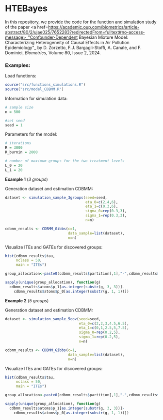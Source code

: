 # HTEBayes

In this repository, we provide the code for the function and simulation study of the paper <a href=https://academic.oup.com/biometrics/article-abstract/80/2/ujae025/7652283?redirectedFrom=fulltext#no-access-message>_"Confounder-Dependent Bayesian Mixture Model: Characterizing Heterogeneity of Causal Effects in Air Pollution Epidemiology"_ </a> by D. Zorzetto, F.J. Bargagli-Stoffi, A. Canale, and F. Dominici, _Biometrics_, Volume 80, Issue 2, 2024. 

### Examples:

Load functions:
```R
source("src/functions_simulations.R")
source("src/model_CDBMM.R")
```
Information for simulation data:
```R
# sample size
n = 500

#set seed
seed = 1
```
Parameters for the model:
```R
# iterations
R = 3000
R_burnin = 2000

# number of maximum groups for the two treatment levels
L_0 = 20
L_1 = 20
```

**Example 1** (*3 groups*)

Generation dataset and estimation CDBMM:
```R
dataset <- simulation_sample_3groups(seed=seed,
                                     eta_0=c(2,4,6),
                                     eta_1=c(0,3,6),
                                     sigma_0=rep(0.3,3),
                                     sigma_1=rep(0.3,3),
                                     n=n)

cdbmm_results <- CDBMM_Gibbs(c=1,
                             data_sample=list(dataset),
                             n=n)
```

Visualize ITEs and GATEs for discovered groups:
```R
hist(cdbmm_results$tau,
     nclass = 50,
     main = "ITEs")

group_allocation<-paste0(cdbmm_results$partition[,1],"-",cdbmm_results$partition[,1])

sapply(unique(group_allocation), function(g) 
  cdbmm_results$atoms$p_1[as.integer(substr(g, 3, 3))]-
    cdbmm_results$atoms$p_0[as.integer(substr(g, 1, 1))])
```

**Example 2** (*5 groups*)

Generation dataset and estimation CDBMM:
```R
dataset <- simulation_sample_5cov(seed=seed,
                                  eta_0=c(2,2,3,4.5,6.5),
                                  eta_1=c(0,1,2.5,5,7.5),
                                  sigma_0=rep(0.2,5),
                                  sigma_1=rep(0.2,5),
                                  n=n)

cdbmm_results <- CDBMM_Gibbs(c=1,
                             data_sample=list(dataset),
                             n=n)
```
Visualize ITEs and GATEs for discovered groups:
```R
hist(cdbmm_results$tau,
     nclass = 50,
     main = "ITEs")

group_allocation<-paste0(cdbmm_results$partition[,1],"-",cdbmm_results$partition[,1])

sapply(unique(group_allocation), function(g) 
  cdbmm_results$atoms$p_1[as.integer(substr(g, 3, 3))]-
    cdbmm_results$atoms$p_0[as.integer(substr(g, 1, 1))])
```
